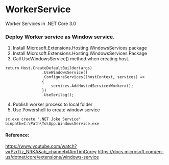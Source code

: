 # WorkerService
Worker Services in .NET Core 3.0

### Deploy Worker service as Window service.
1. Install Microsoft.Extensions.Hosting.WindowsServices package
2. Install Microsoft.Extensions.Hosting.WindowsServices Package
3. Call UseWindowsService() method when creating host.
```
return Host.CreateDefaultBuilder(args)
                .UseWindowsService()
                .ConfigureServices((hostContext, services) =>
                {
                    services.AddHostedService<Worker>();
                })
                .UseSerilog();
```
4. Publish worker process to local folder
5. Use Powershell to create window service
```
sc.exe create ".NET Joke Service" binpath=C:\Path\To\App.WindowsService.exe
```

#### Reference:
https://www.youtube.com/watch?v=PzrTiz_NRKA&ab_channel=IAmTimCorey
https://docs.microsoft.com/en-us/dotnet/core/extensions/windows-service
